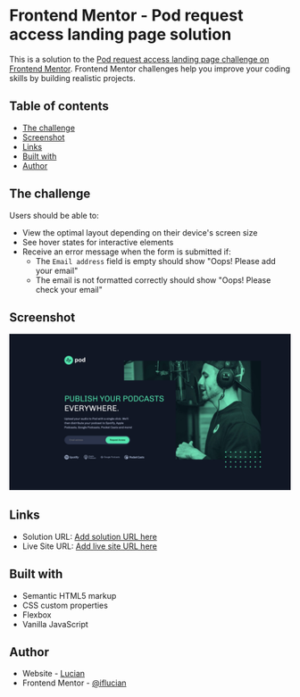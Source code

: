 # Frontend Mentor - Pod request access landing page solution

This is a solution to the [Pod request access landing page challenge on Frontend Mentor](https://www.frontendmentor.io/challenges/pod-request-access-landing-page-eyTmdkLSG). Frontend Mentor challenges help you improve your coding skills by building realistic projects.

## Table of contents

- [The challenge](#the-challenge)
- [Screenshot](#screenshot)
- [Links](#links)
- [Built with](#built-with)
- [Author](#author)

## The challenge

Users should be able to:

- View the optimal layout depending on their device's screen size
- See hover states for interactive elements
- Receive an error message when the form is submitted if:
  - The `Email address` field is empty should show "Oops! Please add your email"
  - The email is not formatted correctly should show "Oops! Please check your email"

## Screenshot

![](./screenshot.jpeg)

## Links

- Solution URL: [Add solution URL here](https://github.com/iflucian/pod-request-acces-landing-page)
- Live Site URL: [Add live site URL here](https://iflucian.dev/practice/pod-request-acces-landing-page/)

## Built with

- Semantic HTML5 markup
- CSS custom properties
- Flexbox
- Vanilla JavaScript

## Author

- Website - [Lucian](https://www.iflucian.dev)
- Frontend Mentor - [@iflucian](https://www.frontendmentor.io/profile/iflucian)
